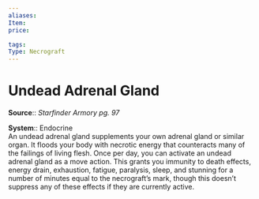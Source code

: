 ```yaml
---
aliases: 
Item:
price: 

tags: 
Type: Necrograft
---
```


# Undead Adrenal Gland

**Source**:: _Starfinder Armory pg. 97_  

**System**:: Endocrine  
An undead adrenal gland supplements your own adrenal gland or similar organ. It floods your body with necrotic energy that counteracts many of the failings of living flesh. Once per day, you can activate an undead adrenal gland as a move action. This grants you immunity to death effects, energy drain, exhaustion, fatigue, paralysis, sleep, and stunning for a number of minutes equal to the necrograft’s mark, though this doesn’t suppress any of these effects if they are currently active.
